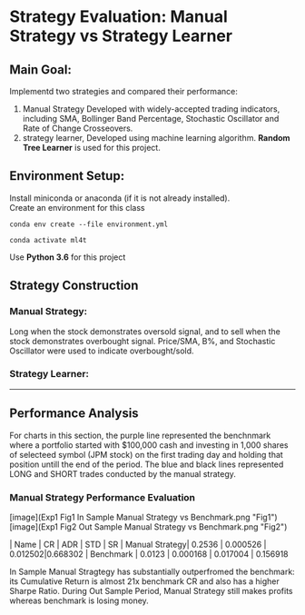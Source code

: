 # Strategy Evaluation: Manual Strategy vs Strategy Learner

## Main Goal:

Implementd two strategies and compared their performance:

1. Manual Strategy
   Developed with widely-accepted trading indicators, including SMA, Bollinger Band Percentage, Stochastic Oscillator and Rate of Change Crosseovers.
2. strategy learner,
   Developed using machine learning algorithm. **Random Tree Learner** is used for this project.

## Environment Setup:

Install miniconda or anaconda (if it is not already installed).  
Create an environment for this class

```shell script
conda env create --file environment.yml
```

```shell script
conda activate ml4t
```

Use **Python 3.6** for this project

## Strategy Construction

### Manual Strategy:

Long when the stock demonstrates oversold signal, and to sell when the stock demonstrates overbought signal.
Price/SMA, B%, and Stochastic Oscillator were used to indicate overbought/sold.

### Strategy Learner:

---

## Performance Analysis

For charts in this section, the purple line represented the benchnmark where a portfolio started with $100,000 cash and investing in 1,000 shares of selecteed symbol (JPM stock) on the first trading day and holding that position untill the end of the period. The blue and black lines represented LONG and SHORT trades conducted by the manual strategy.

### Manual Strategy Performance Evaluation

[image](Exp1 Fig1 In Sample Manual Strategy vs Benchmark.png "Fig1")
[image](Exp1 Fig2 Out Sample Manual Strategy vs Benchmark.png "Fig2")

| Name | CR | ADR | STD | SR
| Manual Strategy| 0.2536 | 0.000526 | 0.012502|0.668302
| Benchmark | 0.0123 | 0.000168 | 0.017004 | 0.156918

In Sample Manual Stragtegy has substantially outperfromed the benchmark: its Cumulative Return is almost 21x benchmark CR and also has a higher Sharpe Ratio.
During Out Sample Period, Manual Strategy still makes profits whereas benchmark is losing money.
